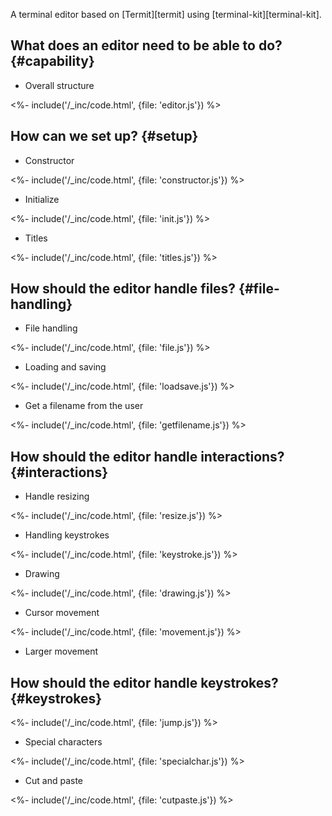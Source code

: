 ---
---

A terminal editor based on [Termit][termit] using [terminal-kit][terminal-kit].

## What does an editor need to be able to do? {#capability}

-   Overall structure

<%- include('/_inc/code.html', {file: 'editor.js'}) %>

## How can we set up? {#setup}

-   Constructor

<%- include('/_inc/code.html', {file: 'constructor.js'}) %>

-   Initialize

<%- include('/_inc/code.html', {file: 'init.js'}) %>

-   Titles

<%- include('/_inc/code.html', {file: 'titles.js'}) %>

## How should the editor handle files? {#file-handling}

-   File handling

<%- include('/_inc/code.html', {file: 'file.js'}) %>

-   Loading and saving

<%- include('/_inc/code.html', {file: 'loadsave.js'}) %>

-   Get a filename from the user

<%- include('/_inc/code.html', {file: 'getfilename.js'}) %>

## How should the editor handle interactions? {#interactions}

-   Handle resizing

<%- include('/_inc/code.html', {file: 'resize.js'}) %>

-   Handling keystrokes

<%- include('/_inc/code.html', {file: 'keystroke.js'}) %>

-   Drawing

<%- include('/_inc/code.html', {file: 'drawing.js'}) %>

-   Cursor movement

<%- include('/_inc/code.html', {file: 'movement.js'}) %>

-   Larger movement

## How should the editor handle keystrokes? {#keystrokes}

<%- include('/_inc/code.html', {file: 'jump.js'}) %>

-   Special characters

<%- include('/_inc/code.html', {file: 'specialchar.js'}) %>

-   Cut and paste

<%- include('/_inc/code.html', {file: 'cutpaste.js'}) %>

